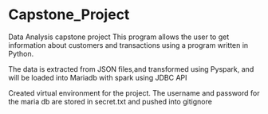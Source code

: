 # Capstone_Project
Data Analysis capstone project 
This program allows the user to get information about customers and transactions using a program written in Python. 

The data is extracted from JSON files,and transformed using Pyspark, 
and will be loaded into Mariadb with spark using JDBC API

Created virtual environment for the project. The username and password for the maria db are stored in secret.txt and pushed into gitignore

